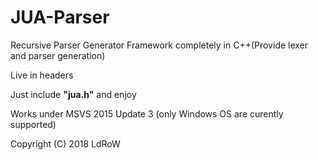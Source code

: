 # JUA-Parser
Recursive Parser Generator Framework completely in C++(Provide lexer and parser generation)

Live in headers

Just include <b>"jua.h"</b> and enjoy

Works under MSVS 2015 Update 3 (only Windows OS are curently supported)

Copyright (C) 2018 LdRoW
